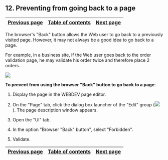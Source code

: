 


## 12. Preventing from going back to a page
			



| [Previous page](../Concepts_WB/1410087469.md) | [Table of contents](../Concepts_WB/1410087102.md) | [Next page](../Concepts_WB/1410087471.md) |
| --- | --- | --- |



<a name="NOTE1"></a>
<a name="NOTE1_1"></a>
The browser's "Back" button allows the Web user to go back to a previously visited page. However, it may not always be a good idea to go back to a page.

For example, in a business site, if the Web user goes back to the order validation page, he may validate his order twice and therefore place 2 orders.


![](https://doc.pcsoft.fr/en-US/images/image.awp?langid=3&name=Emp%EAcherRetour.gif&type=thumb)


**To prevent from using the browser "Back" button to go back to a page**:

1. Display the page in the WEBDEV page editor.

2. On the "Page" tab, click the dialog box launcher of the "Edit" group (![](https://doc.pcsoft.fr/en-US/images/image.awp?langid=3&name=ICO_regroup.gif)
 ). The page description window appears.

3. Open the "UI" tab.

4. In the option "Browser "Back" button", select "Forbidden".

5. Validate.




| [Previous page](../Concepts_WB/1410087469.md) | [Table of contents](../Concepts_WB/1410087102.md) | [Next page](../Concepts_WB/1410087471.md) |
| --- | --- | --- |




